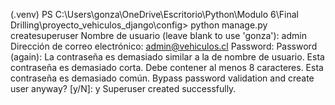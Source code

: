 (.venv) PS C:\Users\gonza\OneDrive\Escritorio\Python\Modulo 6\Final Drilling\proyecto_vehiculos_django\config> python manage.py createsuperuser
Nombre de usuario (leave blank to use 'gonza'): admin
Dirección de correo electrónico: admin@vehiculos.cl
Password:
Password (again):
La contraseña es demasiado similar a la de nombre de usuario.
Esta contraseña es demasiado corta. Debe contener al menos 8 caracteres.
Esta contraseña es demasiado común.
Bypass password validation and create user anyway? [y/N]: y
Superuser created successfully.